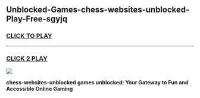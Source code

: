 
## Unblocked-Games-chess-websites-unblocked-Play-Free-sgyjq
<h3>
<a href="https://premium76.site?title=chess-websites-unblocked&ref=20M">CLICK TO PLAY</a></h3>
<hr>

<h3>
<a href="https://premium76.site?title=chess-websites-unblocked&ref=20M">CLICK 2 PLAY</a>
  
</h3>

<a href="https://premium76.site?title=chess-websites-unblocked&ref=19M"><img src="https://clearcache.store/games.png"></a>


**chess-websites-unblocked games unblocked: Your Gateway to Fun and Accessible Online Gaming**
